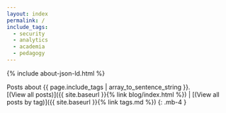 ```yaml
---
layout: index
permalink: /
include_tags:
  - security
  - analytics
  - academia
  - pedagogy
---
```


{% include about-json-ld.html %}

Posts about {{ page.include_tags | array_to_sentence_string }}.
<br/>
[(View all posts)]({{ site.baseurl }}{% link blog/index.html %}) \| [(View all posts by tag)]({{ site.baseurl }}{% link tags.md %})
{: .mb-4 }
